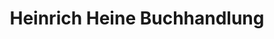 ---
title: "Heinrich Heine Buchhandlung"
url: /hamburg/heinrich-heine-buchhandlung/
shop: Bücher
---